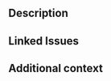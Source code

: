 <!-- DO NOT IGNORE THE TEMPLATE!

Thank you for contributing!

Before submitting the PR, please make sure you do the following:

- Read the [Contributing Guide](https://github.com/prazdevs/pinia-plugin-persistedstate/blob/main/CONTRIBUTING.md).
- Check that there isn't already a PR that solves the problem the same way to avoid creating a duplicate.
- Provide a description in this PR that addresses **what** the PR is solving, or reference the issue that it solves (e.g. `fixes #123`).
- Ideally, include relevant tests that fail without this PR but pass with it.

-->

## Description

<!-- Please insert your description here and provide especially info about the "what" this PR is solving -->

## Linked Issues

<!-- Reference the issues this PR solves -->

## Additional context

<!-- e.g. is there anything you'd like reviewers to focus on? -->
